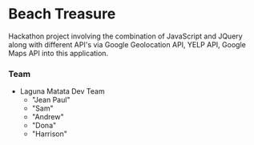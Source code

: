 # Beach Treasure

Hackathon project involving the combination of JavaScript and JQuery along with different API's via Google Geolocation API, YELP API, Google Maps API into this application.

  
### Team 
- Laguna Matata Dev Team
  - "Jean Paul"
  - "Sam"
  - "Andrew"
  - "Dona"
  - "Harrison"
  